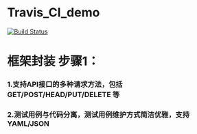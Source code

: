 # Travis_CI_demo
[![Build Status](https://app.travis-ci.com/kinli5688/Travis_CI_demo.svg?branch=test)](https://app.travis-ci.com/kinli5688/Travis_CI_demo)
# 框架封装 步骤1：
### 1.支持API接口的多种请求方法，包括 GET/POST/HEAD/PUT/DELETE 等
### 2.测试用例与代码分离，测试用例维护方式简洁优雅，支持YAML/JSON